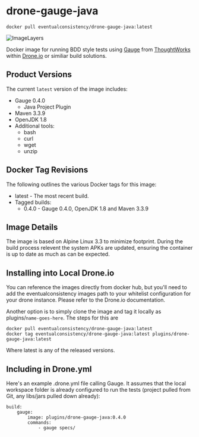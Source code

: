 # drone-gauge-java
    docker pull eventualconsistency/drone-gauge-java:latest

![ImageLayers](https://imagelayers.io/badge/eventualconsistency/drone-gauge-java:latest.svg)

Docker image for running BDD style tests using [Gauge](http://getgauge.io/) from [ThoughtWorks](http://www.thoughtworks.com/) within [Drone.io](Drone.io) or similiar build solutions.

## Product Versions
The current `latest` version of the image includes:

- Gauge 0.4.0
    - Java Project Plugin
- Maven 3.3.9
- OpenJDK 1.8
- Additional tools:
    - bash
    - curl
    - wget
    - unzip

## Docker Tag Revisions
The following outlines the various Docker tags for this image:

  - latest - The most recent build.
  - Tagged builds:
    - 0.4.0 - Gauge 0.4.0, OpenJDK 1.8 and Maven 3.3.9
    
## Image Details
The image is based on Alpine Linux 3.3 to minimize footprint. During the build process
relevent the system APKs are updated, ensuring the container is up to date as much as
can be expected.

## Installing into Local Drone.io
You can reference the images directly from docker hub, but you'll need to add the eventualconsistency
images path to your whitelist configuration for your drone instance. Please refer to the Drone.io
documentation.

Another option is to simply clone the image and tag it locally as plugins/`name-goes-here`. 
The steps for this are

    docker pull eventualconsistency/drone-gauge-java:latest
    docker tag eventualconsistency/drone-gauge-java:latest plugins/drone-gauge-java:latest

Where latest is any of the released versions.

## Including in Drone.yml
Here's an example .drone.yml file calling Gauge. It assumes that the local workspace folder is already
configured to run the tests (project pulled from Git, any libs/jars pulled down already):

    build:
        gauge:
            image: plugins/drone-gauge-java:0.4.0
            commands:
                - gauge specs/

